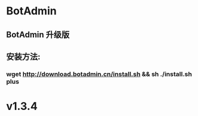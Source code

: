 # BotAdmin
## BotAdmin 升级版
## 安装方法:
### wget http://download.botadmin.cn/install.sh && sh ./install.sh plus
# v1.3.4
